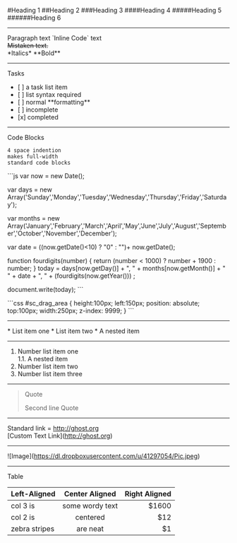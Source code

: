 #Heading 1
##Heading 2
###Heading 3
####Heading 4
#####Heading 5
######Heading 6	

---

Paragraph
text \`Inline Code\` text		
~~Mistaken text.~~	
\*Italics\*	
\*\*Bold\*\*	

---

Tasks
- \[ \] a task list item
- \[ \] list syntax required
- \[ \] normal \*\*formatting\*\*
- \[ \] incomplete
- \[x\] completed

---

Code Blocks

    4 space indention
    makes full-width
    standard code blocks

\`\`\`js
var now = new Date();

var days = new Array('Sunday','Monday','Tuesday','Wednesday','Thursday','Friday','Saturday');

var months = new Array('January','February','March','April','May','June','July','August','September','October','November','December');

var date = ((now.getDate()<10) ? "0" : "")+ now.getDate();

function fourdigits(number)	{
	return (number < 1000) ? number + 1900 : number;
								}
today =  days\[now.getDay()\] + ", " +
         months\[now.getMonth()\] + " " +
         date + ", " +
         (fourdigits(now.getYear())) ;

document.write(today);
\`\`\`

\`\`\`css
#sc\_drag\_area {
  height:100px;
  left:150px;
  position: absolute;
  top:100px;
  width:250px;
  z-index: 9999;
}
\`\`\`

---

\* List item one
\* List item two
    \* A nested item

---

1. Number list item one		
	1.1. A nested item
2. Number list item two
3. Number list item three

---

> Quote
> 
> Second line Quote

---

Standard link =  http://ghost.org	
\[Custom Text Link\](http://ghost.org)

---

!\[Image\](https://dl.dropboxusercontent.com/u/41297054/Pic.jpeg)

---

Table

| Left-Aligned  | Center Aligned  | Right Aligned |
| :------------ |:---------------:| -----:|
| col 3 is      | some wordy text | $1600 |
| col 2 is      | centered        |   $12 |
| zebra stripes | are neat        |    $1 |
